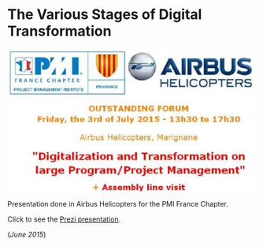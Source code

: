 # The Various Stages of Digital Transformation

![Image of the mAirbus Helicopters meeting](../images/ah2015.jpg)

Presentation done in Airbus Helicopters for the PMI France Chapter.

Click to see the [Prezi presentation](https://prezi.com/lguq169w2vuu/the-various-stages-of-digital-transformation/?utm_campaign=share&utm_medium=copy).

(*June 2015*)